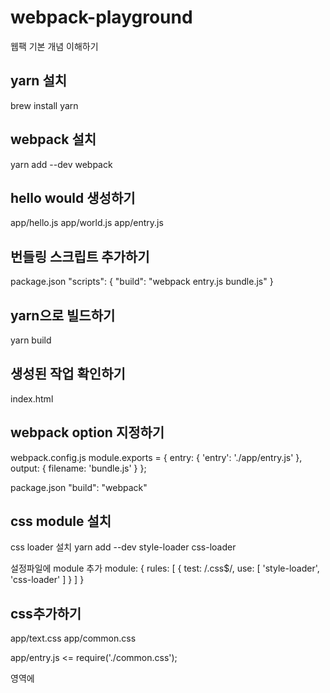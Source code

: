 # webpack-playground
웹팩 기본 개념 이해하기

## yarn 설치
brew install yarn

## webpack 설치
yarn add --dev webpack

## hello would 생성하기
app/hello.js
app/world.js
app/entry.js

## 번들링 스크립트 추가하기
package.json
"scripts": { "build": "webpack entry.js bundle.js" }

## yarn으로 빌드하기
yarn build

## 생성된 작업 확인하기
index.html

## webpack option 지정하기
webpack.config.js
module.exports = {
  entry: {
    'entry': './app/entry.js'
  },
  output: {
    filename: 'bundle.js'
  }
};

package.json
"build": "webpack"

## css module 설치
css loader 설치
yarn add --dev style-loader css-loader

설정파일에 module 추가
module: {
    rules: [
      {
         test: /\.css$/,
         use: [
           'style-loader',
           'css-loader'
         ]
      }
    ]
  }

## css추가하기
app/text.css
app/common.css

app/entry.js <= require('./common.css');

<head>영역에 <style>요소로 추가된다.

##ES2015 babel 설치하기
yarn add --dev babel-loader babel-core babel-preset-env
webpack.conf <= {
        test: /\.js$/,
        exclude: /node_modules/,
        loader: 'babel-loader',
        options: {
          presets: [[
            'env', {
              targets: {
                browsers: ['last 2 versions']
              }
            }
          ]]
        }
      }

##ES2015 추가하기
app/hello2015.js
app/world2015.js
app/entry2015.js
